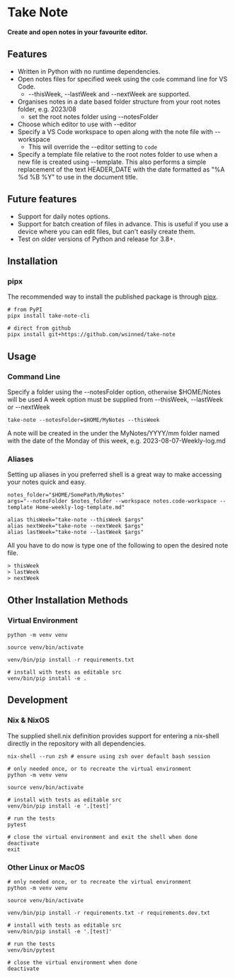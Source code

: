 # Take Note
**Create and open notes in your favourite editor.**

## Features

- Written in Python with no runtime dependencies.
- Open notes files for specified week using the `code` command line for VS Code.
    - --thisWeek, --lastWeek and --nextWeek are supported.
- Organises notes in a date based folder structure from your root notes folder, e.g. 2023/08
    - set the root notes folder using --notesFolder
- Choose which editor to use with --editor
- Specify a VS Code workspace to open along with the note file with --workspace
    - This will override the --editor setting to `code`
- Specify a template file relative to the root notes folder to use when a new file is created using --template. This also performs a simple replacement of the text HEADER_DATE with the date formatted as "%A %d %B %Y" to use in the document title.

## Future features
- Support for daily notes options.
- Support for batch creation of files in advance. This is useful if you use a device where you can edit files, but can't easily create them.
- Test on older versions of Python and release for 3.8+.


## Installation

### pipx

The recommended way to install the published package is through [pipx](https://pypa.github.io/pipx/).

```
# from PyPI
pipx install take-note-cli

# direct from github
pipx install git+https://github.com/wsinned/take-note
```

## Usage

### Command Line

Specify a folder using the --notesFolder option, otherwise $HOME/Notes will be used
A week option must be supplied from --thisWeek, --lastWeek or --nextWeek

```
take-note --notesFolder=$HOME/MyNotes --thisWeek
```

A note will be created in the under the MyNotes/YYYY/mm folder named with the date of the Monday of this week, e.g. 2023-08-07-Weekly-log.md


### Aliases

Setting up aliases in you preferred shell is a great way to make accessing your notes quick and easy.

```
notes_folder="$HOME/SomePath/MyNotes"
args="--notesFolder $notes_folder --workspace notes.code-workspace --template Home-weekly-log-template.md"

alias thisWeek="take-note --thisWeek $args"
alias nextWeek="take-note --nextWeek $args"
alias lastWeek="take-note --lastWeek $args"
```

All you have to do now is type one of the following to open the desired note file.

```
> thisWeek
> lastWeek
> nextWeek
```

## Other Installation Methods

### Virtual Environment

```
python -m venv venv 

source venv/bin/activate

venv/bin/pip install -r requirements.txt

# install with tests as editable src
venv/bin/pip install -e .

```


## Development

### Nix & NixOS

The supplied shell.nix definition provides support for entering a nix-shell directly in the repository with all dependencies.

````
nix-shell --run zsh # ensure using zsh over default bash session

# only needed once, or to recreate the virtual environment
python -m venv venv 

source venv/bin/activate

# install with tests as editable src
venv/bin/pip install -e '.[test]'

# run the tests
pytest

# close the virtual environment and exit the shell when done
deactivate
exit
````


### Other Linux or MacOS

````
# only needed once, or to recreate the virtual environment
python -m venv venv 

source venv/bin/activate

venv/bin/pip install -r requirements.txt -r requirements.dev.txt

# install with tests as editable src
venv/bin/pip install -e '.[test]'

# run the tests
venv/bin/pytest

# close the virtual environment when done
deactivate
````
